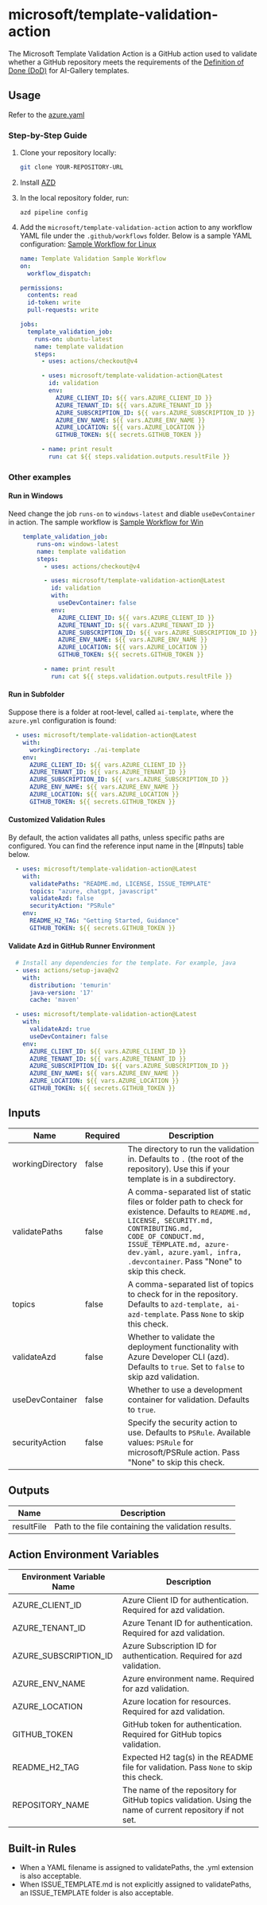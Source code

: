 # microsoft/template-validation-action

The Microsoft Template Validation Action is a GitHub action used to validate whether a GitHub repository meets the requirements of the [Definition of Done (DoD)](https://github.com/Azure-Samples/azd-template-artifacts/blob/main/docs/development-guidelines/definition-of-done.md#definition-of-done-dod) for AI-Gallery templates.

## Usage

Refer to the [azure.yaml](https://github.com/microsoft/template-validation-action/blob/main/action.yml)

### Step-by-Step Guide

1. Clone your repository locally:

    ```sh
    git clone YOUR-REPOSITORY-URL 
    ```

2. Install [AZD](https://learn.microsoft.com/en-us/azure/developer/azure-developer-cli/install-azd?tabs=winget-windows%2Cbrew-mac%2Cscript-linux&pivots=os-windows)

3. In the local repository folder, run:

    ```
    azd pipeline config
    ```

4. Add the `microsoft/template-validation-action` action to any workflow YAML file under the `.github/workflows` folder. Below is a sample YAML configuration: [Sample Workflow for Linux](.github/workflows/sample-workflow-linux.yaml) 


    ```yaml
    name: Template Validation Sample Workflow
    on: 
      workflow_dispatch:

    permissions:
      contents: read
      id-token: write
      pull-requests: write

    jobs:
      template_validation_job:
        runs-on: ubuntu-latest
        name: template validation
        steps:
          - uses: actions/checkout@v4

          - uses: microsoft/template-validation-action@Latest
            id: validation
            env:
              AZURE_CLIENT_ID: ${{ vars.AZURE_CLIENT_ID }}
              AZURE_TENANT_ID: ${{ vars.AZURE_TENANT_ID }}
              AZURE_SUBSCRIPTION_ID: ${{ vars.AZURE_SUBSCRIPTION_ID }}
              AZURE_ENV_NAME: ${{ vars.AZURE_ENV_NAME }}
              AZURE_LOCATION: ${{ vars.AZURE_LOCATION }}
              GITHUB_TOKEN: ${{ secrets.GITHUB_TOKEN }}

          - name: print result
            run: cat ${{ steps.validation.outputs.resultFile }}
    ```

### Other examples

#### Run in Windows

Need change the job `runs-on` to `windows-latest` and diable `useDevContainer` in action. The sample workflow is [Sample Workflow for Win](.github/workflows/sample-workflow-win.yaml) 

```yaml
    template_validation_job:
        runs-on: windows-latest
        name: template validation
        steps:
          - uses: actions/checkout@v4

          - uses: microsoft/template-validation-action@Latest
            id: validation
            with: 
              useDevContainer: false
            env:
              AZURE_CLIENT_ID: ${{ vars.AZURE_CLIENT_ID }}
              AZURE_TENANT_ID: ${{ vars.AZURE_TENANT_ID }}
              AZURE_SUBSCRIPTION_ID: ${{ vars.AZURE_SUBSCRIPTION_ID }}
              AZURE_ENV_NAME: ${{ vars.AZURE_ENV_NAME }}
              AZURE_LOCATION: ${{ vars.AZURE_LOCATION }}
              GITHUB_TOKEN: ${{ secrets.GITHUB_TOKEN }}

          - name: print result
            run: cat ${{ steps.validation.outputs.resultFile }}
```


#### Run in Subfolder

Suppose there is a folder at root-level, called `ai-template`, where the `azure.yml` configuration is found:

```yaml
  - uses: microsoft/template-validation-action@Latest
    with:
      workingDirectory: ./ai-template
    env:
      AZURE_CLIENT_ID: ${{ vars.AZURE_CLIENT_ID }}
      AZURE_TENANT_ID: ${{ vars.AZURE_TENANT_ID }}
      AZURE_SUBSCRIPTION_ID: ${{ vars.AZURE_SUBSCRIPTION_ID }}
      AZURE_ENV_NAME: ${{ vars.AZURE_ENV_NAME }}
      AZURE_LOCATION: ${{ vars.AZURE_LOCATION }}
      GITHUB_TOKEN: ${{ secrets.GITHUB_TOKEN }}
```

#### Customized Validation Rules

By default, the action validates all paths, unless specific paths are configured. You can find the reference input name in the [#Inputs] table below. 

```yaml
  - uses: microsoft/template-validation-action@Latest
    with:
      validatePaths: "README.md, LICENSE, ISSUE_TEMPLATE"
      topics: "azure, chatgpt, javascript"
      validateAzd: false
      securityAction: "PSRule"
    env:
      README_H2_TAG: "Getting Started, Guidance"
      GITHUB_TOKEN: ${{ secrets.GITHUB_TOKEN }}
```

#### Validate Azd in GitHub Runner Environment
```yaml
  # Install any dependencies for the template. For example, java
  - uses: actions/setup-java@v2
    with:
      distribution: 'temurin'
      java-version: '17'
      cache: 'maven'

  - uses: microsoft/template-validation-action@Latest
    with:
      validateAzd: true
      useDevContainer: false
    env:
      AZURE_CLIENT_ID: ${{ vars.AZURE_CLIENT_ID }}
      AZURE_TENANT_ID: ${{ vars.AZURE_TENANT_ID }}
      AZURE_SUBSCRIPTION_ID: ${{ vars.AZURE_SUBSCRIPTION_ID }}
      AZURE_ENV_NAME: ${{ vars.AZURE_ENV_NAME }}
      AZURE_LOCATION: ${{ vars.AZURE_LOCATION }}
      GITHUB_TOKEN: ${{ secrets.GITHUB_TOKEN }}
```

## Inputs

| Name                      | Required | Description                       |
| ------------------------- | -------- | ----------------------------------|
| workingDirectory         | false    | The directory to run the validation in. Defaults to `.` (the root of the repository). Use this if your template is in a subdirectory. |
| validatePaths             | false    | A comma-separated list of static files or folder path to check for existence. Defaults to `README.md, LICENSE, SECURITY.md, CONTRIBUTING.md, CODE_OF_CONDUCT.md, ISSUE_TEMPLATE.md, azure-dev.yaml, azure.yaml, infra, .devcontainer`. Pass "None" to skip this check. |
| topics                    | false    | A comma-separated list of topics to check for in the repository. Defaults to `azd-template, ai-azd-template`. Pass `None` to skip this check. |
| validateAzd               | false    | Whether to validate the deployment functionality with Azure Developer CLI (azd). Defaults to `true`. Set to `false` to skip azd validation. |
| useDevContainer           | false    | Whether to use a development container for validation. Defaults to `true`. |
| securityAction            | false    | Specify the security action to use. Defaults to `PSRule`. Available values: `PSRule` for microsoft/PSRule action. Pass "None" to skip this check. |

## Outputs

| Name         | Description                                             |
| ------------ | ------------------------------------------------------- |
| resultFile   | Path to the file containing the validation results.     |

## Action Environment Variables

| Environment Variable Name   | Description                                                             |
| --------------------------- | ----------------------------------------------------------------------- |
| AZURE_CLIENT_ID             | Azure Client ID for authentication. Required for azd validation.        |
| AZURE_TENANT_ID             | Azure Tenant ID for authentication. Required for azd validation.        |
| AZURE_SUBSCRIPTION_ID       | Azure Subscription ID for authentication. Required for azd validation.  |
| AZURE_ENV_NAME              | Azure environment name. Required for azd validation.                    |
| AZURE_LOCATION              | Azure location for resources. Required for azd validation.              |
| GITHUB_TOKEN                | GitHub token for authentication. Required for GitHub topics validation. |
| README_H2_TAG               | Expected H2 tag(s) in the README file for validation. Pass `None` to skip this check.                   |
| REPOSITORY_NAME             | The name of the repository for GitHub topics validation. Using the name of current repository if not set. |

## Built-in Rules

* When a YAML filename is assigned to validatePaths, the .yml extension is also acceptable. 
* When ISSUE_TEMPLATE.md is not explicitly assigned to validatePaths, an ISSUE_TEMPLATE folder is also acceptable.
